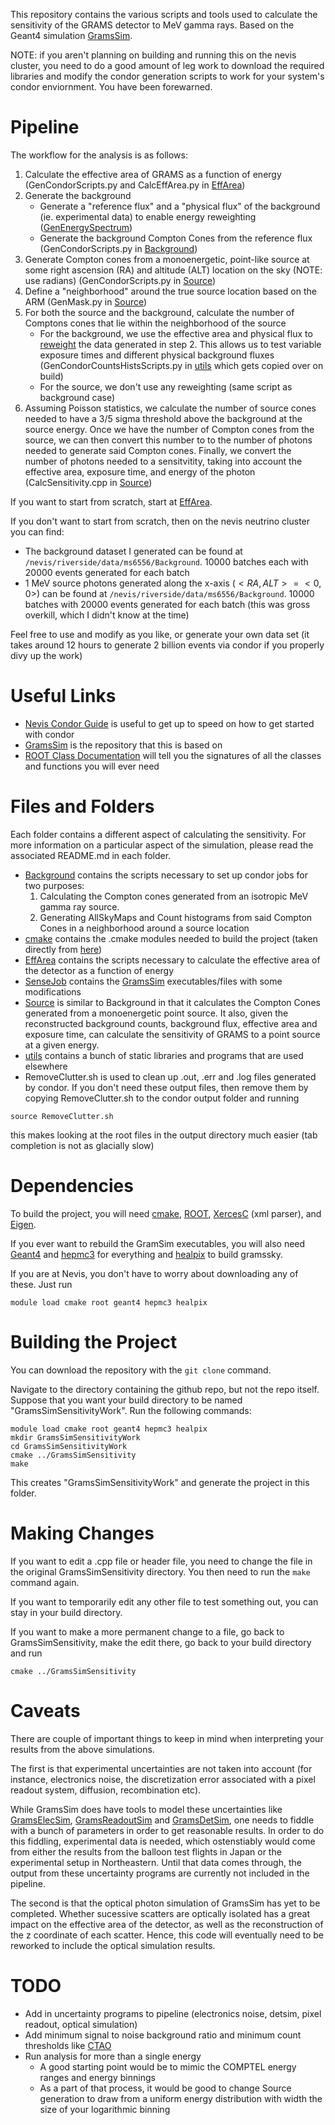  This repository contains the various scripts and tools used to calculate the sensitivity of the GRAMS detector to MeV gamma rays. Based on the Geant4 simulation [GramsSim](https://github.com/wgseligman/GramsSim).

 NOTE: if you aren't planning on building and running this on the nevis cluster, you need to do a good amount of leg work to download the required libraries and modify the condor generation scripts to work for your system's condor enviornment. You have been forewarned.

# Pipeline
The workflow for the analysis is as follows:
1. Calculate the effective area of GRAMS as a function of energy (GenCondorScripts.py and CalcEffArea.py in [EffArea](./EffArea))
2. Generate the background
    * Generate a "reference flux" and a "physical flux" of the background (ie. experimental data) to enable energy reweighting ([GenEnergySpectrum](./Background/GenEnergySpectrum.py))
    * Generate the background Compton Cones from the reference flux (GenCondorScripts.py in [Background](./Background))
3. Generate Compton cones from a monoenergetic, point-like source at some right ascension (RA) and altitude (ALT) location on the sky (NOTE: use radians) (GenCondorScripts.py in [Source](./Source/))
4. Define a "neighborhood" around the true source location based on the ARM (GenMask.py in [Source](./Source/))
5. For both the source and the background, calculate the number of Comptons cones that lie within the neighborhood of the source
    * For the background, we use the effective area and physical flux to [reweight](./utils/README.md/#aside-reweighting) the data generated in step 2. This allows us to test variable exposure times and different physical background fluxes (GenCondorCountsHistsScripts.py in [utils](./utils/) which gets copied over on build)
    * For the source, we don't use any reweighting (same script as background case)
6. Assuming Poisson statistics, we calculate the number of source cones needed to have a 3/5 sigma threshold above the background at the source energy. Once we have the number of Compton cones from the source, we can then convert this number to to the number of photons needed to generate said Compton cones. Finally, we convert the number of photons needed to a sensitvitity, taking into account the effective area, exposure time, and energy of the photon (CalcSensitivity.cpp in [Source](./Source/))

If you want to start from scratch, start at [EffArea](./EffArea/).

If you don't want to start from scratch, then on the nevis neutrino cluster you can find:
*   The background dataset I generated can be found at ```/nevis/riverside/data/ms6556/Background```. 10000 batches each with 20000 events generated for each batch
*   1 MeV source photons generated along the x-axis ($<RA,ALT> = <0,0>$) can be found at ```/nevis/riverside/data/ms6556/Background```. 10000 batches with 20000 events generated for each batch (this was gross overkill, which I didn't know at the time)

Feel free to use and modify as you like, or generate your own data set (it takes around 12 hours to generate 2 billion events via condor if you properly divy up the work)

# Useful Links
* [Nevis Condor Guide](https://www.nevis.columbia.edu/~seligman/root-class/html/appendix/batch/index.html) is useful to get up to speed on how to get started with condor
* [GramsSim](https://github.com/wgseligman/GramsSim) is the repository that this is based on
* [ROOT Class Documentation](https://root.cern.ch/doc/master/) will tell you the signatures of all the classes and functions you will ever need

# Files and Folders
Each folder contains a different aspect of calculating the sensitivity. For more information on a particular aspect of the simulation, please read the associated README.md in each folder.
* [Background](Background) contains the scripts necessary to set up condor jobs for two purposes:
    1. Calculating the Compton cones generated from an isotropic MeV gamma ray source.
    2. Generating AllSkyMaps and Count histograms from said Compton Cones in a neighborhood around a source location
* [cmake](cmake/) contains the .cmake modules needed to build the project (taken directly from [here](https://github.com/wgseligman/GramsSim/tree/master/cmake))
* [EffArea](EffArea/) contains the scripts necessary to calculate the effective area of the detector as a function of energy
* [SenseJob](SenseJob/) contains the [GramsSim](https://github.com/wgseligman/GramsSim) executables/files with some modifications
* [Source](Source/) is similar to Background in that it calculates the Compton Cones generated from a monoenergetic point source. It also, given the reconstructed background counts, background flux, effective area and exposure time, can calculate the sensitivity of GRAMS to a point source at a given energy.
* [utils](utils/) contains a bunch of static libraries and programs that are used elsewhere
* RemoveClutter.sh is used to clean up .out, .err and .log files generated by condor. If you don't need these output files, then remove them by copying RemoveClutter.sh to the condor output folder and running
```
source RemoveClutter.sh
```
this makes looking at the root files in the output directory much easier (tab completion is not as glacially slow)
# Dependencies

To build the project, you will need [cmake](https://cmake.org/), [ROOT](https://root.cern/install/), [XercesC](https://xerces.apache.org/xerces-c/download.cgi) (xml parser), and [Eigen](https://eigen.tuxfamily.org/index.php?title=Main_Page).

If you ever want to rebuild the GramSim executables, you will also need [Geant4](https://geant4.web.cern.ch/) and [hepmc3](https://gitlab.cern.ch/hepmc/HepMC3) for everything and [healpix](https://healpix.sourceforge.io/) to build gramssky.

 If you are at Nevis, you don't have to worry about downloading any of these. Just run
```
module load cmake root geant4 hepmc3 healpix
```

# Building the Project
You can download the repository with the `git clone` command.

Navigate to the directory containing the github repo, but not the repo itself. Suppose that you want your build directory to be named "GramsSimSensitivityWork". Run the following commands:

```
module load cmake root geant4 hepmc3 healpix
mkdir GramsSimSensitivityWork
cd GramsSimSensitivityWork
cmake ../GramsSimSensitivity
make
```

This creates "GramsSimSensitivityWork" and generate the project in this folder.

# Making Changes
If you want to edit a .cpp file or header file, you need to change the file in the original GramsSimSensitivity directory. You then need to run the ```make``` command again.

If you want to temporarily edit any other file to test something out, you can stay in your build directory.

If you want to make a more permanent change to a file, go back to GramsSimSensitivity, make the edit there, go back to your build directory and run
```
cmake ../GramsSimSensitivity
```

# Caveats
There are couple of important things to keep in mind when interpreting your results from the above simulations.

The first is that experimental uncertainties are not taken into account (for instance, electronics noise, the discretization error associated with a pixel readout system, diffusion, recombination etc).

While GramsSim does have tools to model these uncertainties like [GramsElecSim](https://github.com/wgseligman/GramsSim/tree/master/GramsElecSim), [GramsReadoutSim](https://github.com/wgseligman/GramsSim/tree/master/GramsReadoutSim) and [GramsDetSim](https://github.com/wgseligman/GramsSim/tree/master/GramsDetSim), one needs to fiddle with a bunch of parameters in order to get reasonable results. In order to do this fiddling, experimental data is needed, which ostenstiably would come from either the results from the balloon test flights in Japan or the experimental setup in Northeastern. Until that data comes through, the output from these uncertainty programs are currently not included in the pipeline.

The second is that the optical photon simulation of GramsSim has yet to be completed. Whether sucessive scatters are optically isolated has a great impact on the effective area of the detector, as well as the reconstruction of the z coordinate of each scatter. Hence, this code will eventually need to be reworked to include the optical simulation results.

# TODO
* Add in uncertainty programs to pipeline (electronics noise, detsim, pixel readout, optical simulation)
* Add minimum signal to noise background ratio and minimum count thresholds like [CTAO](https://www.cta-observatory.org/science/ctao-performance/#1472563157332-1ef9e83d-426c)
* Run analysis for more than a single energy
    * A good starting point would be to mimic the COMPTEL energy ranges and energy binnings
    * As a part of that process, it would be good to change Source generation to draw from a uniform energy distribution with width the size of your logarithmic binning